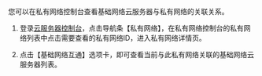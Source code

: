 您可以在私有网络控制台查看基础网络云服务器与私有网络的关联关系。

1) 登录[云服务器控制台](http://console.tcecqpoc.fsphere.cn/)，点击导航条【私有网络】，在私有网络控制台的私有网络列表中点击需要查看的私有网络ID，进入私有网络详情页。

2) 点击【基础网络互通】选项卡，即可查看当前与此私有网络关联的基础网络云服务器列表。
